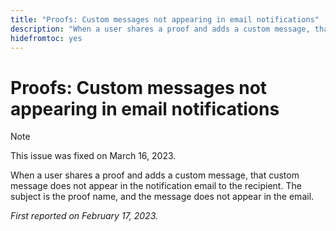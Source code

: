 ```yaml
---
title: "Proofs: Custom messages not appearing in email notifications"
description: "When a user shares a proof and adds a custom message, that custom message does not appear in the notification email to the recipient. The subject is the proof name, and the message does not appear in the email."
hidefromtoc: yes
---
```


# Proofs: Custom messages not appearing in email notifications

>[!NOTE]
>
>This issue was fixed on March 16, 2023.

When a user shares a proof and adds a custom message, that custom message does not appear in the notification email to the recipient. The subject is the proof name, and the message does not appear in the email.

_First reported on February 17, 2023._

